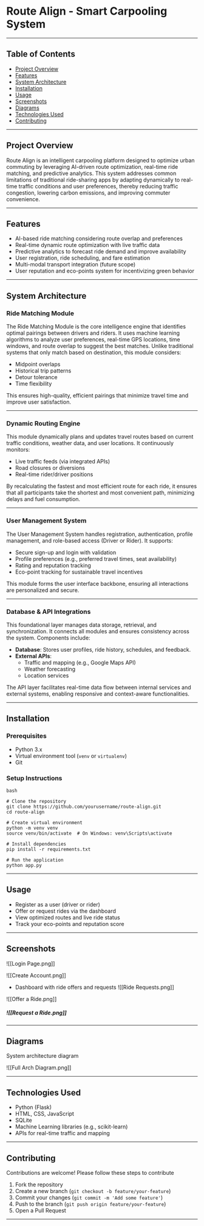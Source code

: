 # Route Align - Smart Carpooling System

---
## Table of Contents

- [Project Overview](#project-overview)  
- [Features](#features)  
- [System Architecture](#system-architecture)  
- [Installation](#installation)  
- [Usage](#usage)  
- [Screenshots](#screenshots)  
- [Diagrams](#diagrams)  
- [Technologies Used](#technologies-used)  
- [Contributing](#contributing)    

---
## Project Overview

Route Align is an intelligent carpooling platform designed to optimize urban commuting by leveraging AI-driven route optimization, real-time ride matching, and predictive analytics. This system addresses common limitations of traditional ride-sharing apps by adapting dynamically to real-time traffic conditions and user preferences, thereby reducing traffic congestion, lowering carbon emissions, and improving commuter convenience.

---
## Features

- AI-based ride matching considering route overlap and preferences  
- Real-time dynamic route optimization with live traffic data  
- Predictive analytics to forecast ride demand and improve availability  
- User registration, ride scheduling, and fare estimation  
- Multi-modal transport integration (future scope)  
- User reputation and eco-points system for incentivizing green behavior  

---
## System Architecture

### Ride Matching Module

The Ride Matching Module is the core intelligence engine that identifies optimal pairings between drivers and riders. It uses machine learning algorithms to analyze user preferences, real-time GPS locations, time windows, and route overlap to suggest the best matches. Unlike traditional systems that only match based on destination, this module considers:

- Midpoint overlaps
- Historical trip patterns
- Detour tolerance
- Time flexibility

This ensures high-quality, efficient pairings that minimize travel time and improve user satisfaction.

---
### Dynamic Routing Engine

This module dynamically plans and updates travel routes based on current traffic conditions, weather data, and user locations. It continuously monitors:

- Live traffic feeds (via integrated APIs)
- Road closures or diversions
- Real-time rider/driver positions

By recalculating the fastest and most efficient route for each ride, it ensures that all participants take the shortest and most convenient path, minimizing delays and fuel consumption.

---
### User Management System

The User Management System handles registration, authentication, profile management, and role-based access (Driver or Rider). It supports:

- Secure sign-up and login with validation
- Profile preferences (e.g., preferred travel times, seat availability)
- Rating and reputation tracking
- Eco-point tracking for sustainable travel incentives

This module forms the user interface backbone, ensuring all interactions are personalized and secure.

---

### Database & API Integrations

This foundational layer manages data storage, retrieval, and synchronization. It connects all modules and ensures consistency across the system. Components include:

- **Database**: Stores user profiles, ride history, schedules, and feedback.
- **External APIs**:
    - Traffic and mapping (e.g., Google Maps API)
    - Weather forecasting
    - Location services

The API layer facilitates real-time data flow between internal services and external systems, enabling responsive and context-aware functionalities.

---
## Installation

### Prerequisites
- Python 3.x  
- Virtual environment tool (`venv` or `virtualenv`)  
- Git  
### Setup Instructions

```
bash

# Clone the repository
git clone https://github.com/yourusername/route-align.git
cd route-align

# Create virtual environment
python -m venv venv
source venv/bin/activate  # On Windows: venv\Scripts\activate

# Install dependencies
pip install -r requirements.txt

# Run the application
python app.py 
```

---
## Usage

- Register as a user (driver or rider)
- Offer or request rides via the dashboard
- View optimized routes and live ride status
- Track your eco-points and reputation score

---
## Screenshots

![[Login Page.png]]

![[Create Account.png]]
- Dashboard with ride offers and requests
![[Ride Requests.png]]

![[Offer a Ride.png]]
##### ![[Request a Ride.png]]
---
## Diagrams

System architecture diagram

![[Full Arch Diagram.png]]

---
## Technologies Used

- Python (Flask)
- HTML, CSS, JavaScript
- SQLite
- Machine Learning libraries (e.g., scikit-learn)
- APIs for real-time traffic and mapping

---
## Contributing

Contributions are welcome! Please follow these steps to contribute
1. Fork the repository
2. Create a new branch (`git checkout -b feature/your-feature`)
3. Commit your changes (`git commit -m 'Add some feature'`)
4. Push to the branch (`git push origin feature/your-feature`)
5. Open a Pull Request

---
